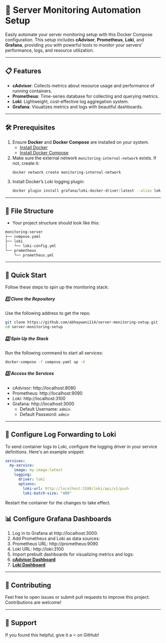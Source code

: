# 🚀 Server Monitoring Automation Setup

Easily automate your server monitoring setup with this Docker Compose configuration. This setup includes **cAdvisor**, **Prometheus**, **Loki**, and **Grafana**, providing you with powerful tools to monitor your servers' performance, logs, and resource utilization.

---

## 📋 Features
- **cAdvisor**: Collects metrics about resource usage and performance of running containers.
- **Prometheus**: Time-series database for collecting and querying metrics.
- **Loki**: Lightweight, cost-effective log aggregation system.
- **Grafana**: Visualizes metrics and logs with beautiful dashboards.

---

## 🛠 Prerequisites
1. Ensure **Docker** and **Docker Compose** are installed on your system.
   - [Install Docker](https://docs.docker.com/get-docker/)
   - [Install Docker Compose](https://docs.docker.com/compose/install/)
2. Make sure the external network `monitoring-internal-network` exists. If not, create it:
   ```bash
   docker network create monitoring-internal-network
   ```
3. Install Docker’s Loki logging plugin:
   ```bash
   docker plugin install grafana/loki-docker-driver:latest --alias loki --grant-all-permissions
   ```

---

## 📂 File Structure
- Your project structure should look like this:
```bash
monitoring-server
├── compose.yaml
├── loki
│   └── loki-config.yml
└── prometheus
    └── prometheus.yml
```

---

## 🚀 Quick Start

Follow these steps to spin up the monitoring stack:

##### 1️⃣ Clone the Repository
Use the following address to get the repo.

```bash
git clone https://github.com/abhaywani114/server-monitoring-setup.git
cd server-monitoring-setup
```

##### 2️⃣ Spin Up the Stack
Run the following command to start all services:

```bash
docker-compose -f compose.yaml up -d
```

##### 3️⃣ Access the Services

- cAdvisor: http://localhost:8080
- Prometheus: http://localhost:9090
- Loki: http://localhost:3100
- Grafana: http://localhost:3000
    * Default Username: `admin`
    * Default Password: `admin`

---

## 🔧 Configure Log Forwarding to Loki
To send container logs to Loki, configure the logging driver in your service definitions. Here's an example snippet:
```yml
services:
  my-service:
    image: my-image:latest
    logging:
      driver: loki
      options:
        loki-url: http://localhost:3100/loki/api/v1/push
        loki-batch-size: "400"
```
Restart the container for the changes to take effect.

##  📊 Configure Grafana Dashboards
1. Log in to Grafana at http://localhost:3000.
2. Add Prometheus and Loki as data sources:
3. Prometheus URL: http://prometheus:9090
4. Loki URL: http://loki:3100
5. Import prebuilt dashboards for visualizing metrics and logs:
6. [**cAdvisor Dashboard**]('https://grafana.com/grafana/dashboards/893-main/')
7. [**Loki Dashboard**]('https://grafana.com/grafana/dashboards/13186-loki-dashboard/')

---
## 🤝 Contributing
Feel free to open issues or submit pull requests to improve this project. Contributions are welcome!

---
## 🌟 Support
If you found this helpful, give it a ⭐ on GitHub!

